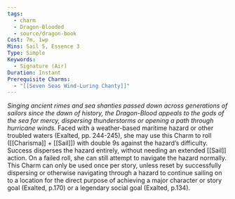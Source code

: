 ```yaml
---
tags:
  - charm
  - Dragon-Blooded
  - source/dragon-book
Cost: 7m, 1wp
Mins: Sail 5, Essence 3
Type: Simple
Keywords:
  - Signature (Air)
Duration: Instant
Prerequisite Charms:
  - "[[Seven Seas Wind-Luring Chanty]]"
---
```

*Singing ancient rimes and sea shanties passed down across generations of sailors since the dawn of history, the Dragon-Blood appeals to the gods of the sea for mercy, dispersing thunderstorms or opening a path through hurricane winds.*
Faced with a weather-based maritime hazard or other troubled waters (Exalted, pp. 244-245), she may use this Charm to roll ([[Charisma]] + [[Sail]]) with double 9s against the hazard’s difficulty. Success disperses the hazard entirely, without needing an extended [[Sail]] action. On a failed roll, she can still attempt to navigate the hazard normally. 
This Charm can only be used once per story, unless reset by successfully dispersing or otherwise navigating through a hazard to continue sailing on to a location for the direct purpose of achieving a major character or story goal (Exalted, p.170) or a legendary social goal (Exalted, p.134).